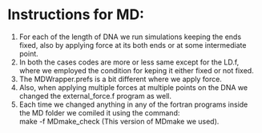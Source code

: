 # Instructions for MD:  
1. For each of the length of DNA we run simulations keeping the ends fixed, also by applying force at its both ends or at some intermediate point.  
2. In both the cases codes are more or less same except for the LD.f, where we employed the condition for keping it either fixed or not fixed.  
3. The MDWrapper.prefs is a bit different where we apply force.  
4. Also, when applying multiple forces at multiple points on the DNA we changed the external_force.f program as well.  
5. Each time we changed anything in any of the fortran programs inside the MD folder we comiled it using the command:  
   make -f MDmake_check (This version of MDmake we used).
